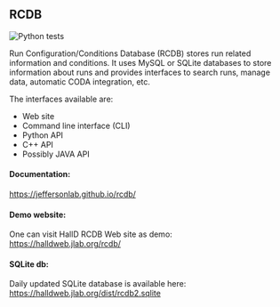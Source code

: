## RCDB

![Python tests](https://github.com/JeffersonLab/rcdb/actions/workflows/python-tests.yml/badge.svg)

Run Configuration/Conditions Database (RCDB) stores run related information and conditions. It uses MySQL or SQLite databases to store information about runs and provides interfaces to search runs, manage data, automatic CODA integration, etc. 

The interfaces available are:  
- Web site
- Command line interface (CLI)
- Python API
- C++ API
- Possibly JAVA API

#### Documentation:

https://jeffersonlab.github.io/rcdb/

#### Demo website:
One can visit HallD RCDB Web site as demo:  
https://halldweb.jlab.org/rcdb/


#### SQLite db:
Daily updated SQLite database is available here:  
https://halldweb.jlab.org/dist/rcdb2.sqlite

